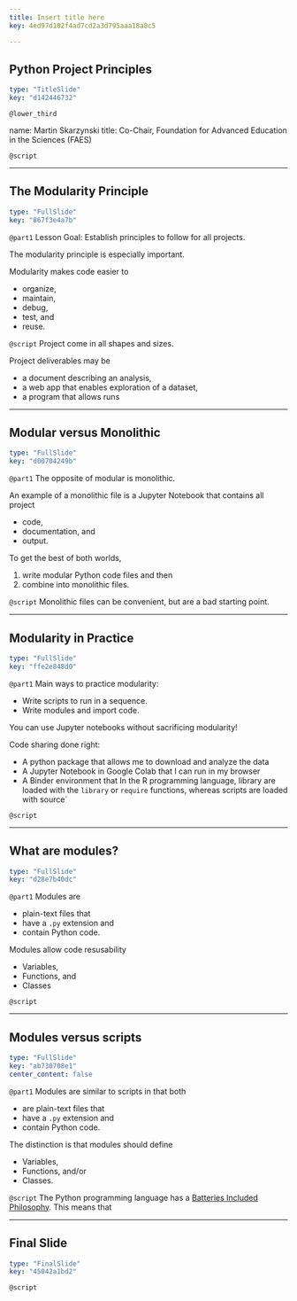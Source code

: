 ```yaml
---
title: Insert title here
key: 4ed97d102f4ad7cd2a3d795aaa18a8c5

---
```

## Python Project Principles

```yaml
type: "TitleSlide"
key: "d142446732"
```

`@lower_third`

name: Martin Skarzynski
title: Co-Chair, Foundation for Advanced Education in the Sciences (FAES)


`@script`



---
## The Modularity Principle

```yaml
type: "FullSlide"
key: "867f3e4a7b"
```

`@part1`
Lesson Goal: Establish principles to follow for all projects.

The modularity principle is especially important.

Modularity makes code easier to 
- organize, 
- maintain, 
- debug,
- test, and
- reuse.


`@script`
Project come in all shapes and sizes.

Project deliverables may be
- a document describing an analysis,
- a web app that enables exploration of a dataset,
- a program that allows runs


---
## Modular versus Monolithic

```yaml
type: "FullSlide"
key: "d00704249b"
```

`@part1`
The opposite of modular is monolithic.

An example of a monolithic file is a Jupyter Notebook that contains all project
- code,
- documentation, and
- output.

To get the best of both worlds,

1. write modular Python code files and then
2. combine into monolithic files.


`@script`
Monolithic files can be convenient, but are a bad starting point.


---
## Modularity in Practice

```yaml
type: "FullSlide"
key: "ffe2e848d0"
```

`@part1`
Main ways to practice modularity:
- Write scripts to run in a sequence.
- Write modules and import code.

You can use Jupyter notebooks without sacrificing modularity!

Code sharing done right:
- A python package that allows me to download and analyze the data
- A Jupyter Notebook in Google Colab that I can run in my browser
- A Binder environment that
In the R programming language, library are loaded with the `library` or `require` functions, whereas scripts are loaded with source`


`@script`



---
## What are modules?

```yaml
type: "FullSlide"
key: "d28e7b40dc"
```

`@part1`
Modules are

- plain-text files that
- have a `.py` extension and
- contain Python code. 

Modules allow code resusability
- Variables,
- Functions, and
- Classes


`@script`



---
## Modules versus scripts

```yaml
type: "FullSlide"
key: "ab730708e1"
center_content: false
```

`@part1`
Modules are similar to scripts in that both

- are plain-text files that
- have a `.py` extension and
- contain Python code.

The distinction is that modules should define
- Variables,
- Functions, and/or
- Classes.


`@script`
The Python programming language has a [Batteries Included Philosophy](https://www.python.org/dev/peps/pep-0206/#batteries-included-philosophy). This means that


---
## Final Slide

```yaml
type: "FinalSlide"
key: "45042a1bd2"
```

`@script`


